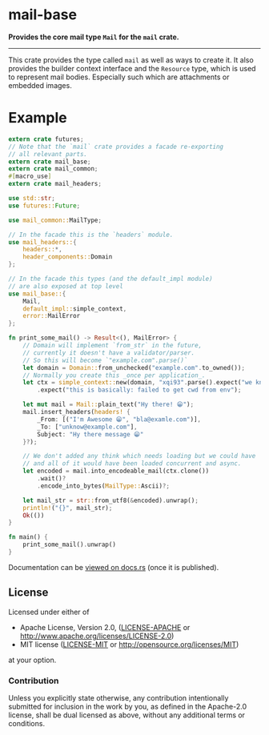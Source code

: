 
# mail-base

**Provides the core mail type `Mail` for the `mail` crate.**

---

This crate provides the type called `mail` as well as ways
to create it. It also provides the builder context interface
and the `Resource` type, which is used to represent mail bodies.
Especially such which are attachments or embedded images.


# Example

```rust
extern crate futures;
// Note that the `mail` crate provides a facade re-exporting
// all relevant parts.
extern crate mail_base;
extern crate mail_common;
#[macro_use]
extern crate mail_headers;

use std::str;
use futures::Future;

use mail_common::MailType;

// In the facade this is the `headers` module.
use mail_headers::{
    headers::*,
    header_components::Domain
};

// In the facade this types (and the default_impl module)
// are also exposed at top level
use mail_base::{
    Mail,
    default_impl::simple_context,
    error::MailError
};

fn print_some_mail() -> Result<(), MailError> {
    // Domain will implement `from_str` in the future,
    // currently it doesn't have a validator/parser.
    // So this will become `"example.com".parse()`
    let domain = Domain::from_unchecked("example.com".to_owned());
    // Normally you create this _once per application_.
    let ctx = simple_context::new(domain, "xqi93".parse().expect("we know it's ascii"))
        .expect("this is basically: failed to get cwd from env");

    let mut mail = Mail::plain_text("Hy there! 😁");
    mail.insert_headers(headers! {
        _From: [("I'm Awesome 😁", "bla@examle.com")],
        _To: ["unknow@example.com"],
        Subject: "Hy there message 😁"
    }?);

    // We don't added any think which needs loading but we could have
    // and all of it would have been loaded concurrent and async.
    let encoded = mail.into_encodeable_mail(ctx.clone())
        .wait()?
        .encode_into_bytes(MailType::Ascii)?;

    let mail_str = str::from_utf8(&encoded).unwrap();
    println!("{}", mail_str);
    Ok(())
}

fn main() {
    print_some_mail().unwrap()
}
```


Documentation can be [viewed on docs.rs](https://docs.rs/mail-base)
(once it is published).


## License

Licensed under either of

 * Apache License, Version 2.0, ([LICENSE-APACHE](LICENSE-APACHE) or http://www.apache.org/licenses/LICENSE-2.0)
 * MIT license ([LICENSE-MIT](LICENSE-MIT) or http://opensource.org/licenses/MIT)

at your option.

### Contribution

Unless you explicitly state otherwise, any contribution intentionally submitted
for inclusion in the work by you, as defined in the Apache-2.0 license, shall be dual licensed as above, without any
additional terms or conditions.
